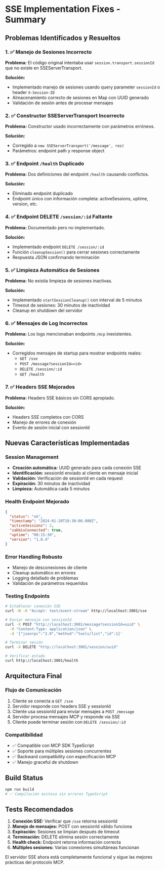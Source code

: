 # SSE Implementation Fixes - Summary

## Problemas Identificados y Resueltos

### 1. ✅ Manejo de Sesiones Incorrecto
**Problema:** El código original intentaba usar `session.transport.sessionId` que no existe en SSEServerTransport.

**Solución:** 
- Implementado manejo de sesiones usando query parameter `sessionId` o header `X-Session-ID`
- Almacenamiento correcto de sesiones en Map con UUID generado
- Validación de sesión antes de procesar mensajes

### 2. ✅ Constructor SSEServerTransport Incorrecto  
**Problema:** Constructor usado incorrectamente con parámetros erróneos.

**Solución:**
- Corregido a `new SSEServerTransport('/message', res)`
- Parámetros: endpoint path y response object

### 3. ✅ Endpoint `/health` Duplicado
**Problema:** Dos definiciones del endpoint `/health` causando conflictos.

**Solución:**
- Eliminado endpoint duplicado
- Endpoint único con información completa: activeSessions, uptime, version, etc.

### 4. ✅ Endpoint DELETE `/session/:id` Faltante
**Problema:** Documentado pero no implementado.

**Solución:**
- Implementado endpoint `DELETE /session/:id`
- Función `cleanupSession()` para cerrar sesiones correctamente
- Respuesta JSON confirmando terminación

### 5. ✅ Limpieza Automática de Sesiones
**Problema:** No existía limpieza de sesiones inactivas.

**Solución:**
- Implementado `startSessionCleanup()` con interval de 5 minutos
- Timeout de sesiones: 30 minutos de inactividad
- Cleanup en shutdown del servidor

### 6. ✅ Mensajes de Log Incorrectos
**Problema:** Los logs mencionaban endpoints `/mcp` inexistentes.

**Solución:**
- Corregidos mensajes de startup para mostrar endpoints reales:
  - `GET /sse`
  - `POST /message?sessionId=<id>`
  - `DELETE /session/:id`
  - `GET /health`

### 7. ✅ Headers SSE Mejorados
**Problema:** Headers SSE básicos sin CORS apropiado.

**Solución:**
- Headers SSE completos con CORS
- Manejo de errores de conexión
- Evento de sesión inicial con sessionId

## Nuevas Características Implementadas

### Session Management
- **Creación automática:** UUID generado para cada conexión SSE
- **Identificación:** sessionId enviado al cliente en mensaje inicial
- **Validación:** Verificación de sessionId en cada request
- **Expiración:** 30 minutos de inactividad
- **Limpieza:** Automática cada 5 minutos

### Health Endpoint Mejorado
```json
{
  "status": "ok",
  "timestamp": "2024-01-20T10:30:00.000Z",
  "activeSessions": 2,
  "zabbixConnected": true,
  "uptime": "00:15:30",
  "version": "1.0.4"
}
```

### Error Handling Robusto
- Manejo de desconexiones de cliente
- Cleanup automático en errores
- Logging detallado de problemas
- Validación de parámetros requeridos

### Testing Endpoints
```bash
# Establecer conexión SSE
curl -N -H "Accept: text/event-stream" http://localhost:3001/sse

# Enviar mensaje con sessionId
curl -X POST "http://localhost:3001/message?sessionId=uuid" \
  -H "Content-Type: application/json" \
  -d '{"jsonrpc":"2.0","method":"tools/list","id":1}'

# Terminar sesión
curl -X DELETE "http://localhost:3001/session/uuid"

# Verificar estado
curl http://localhost:3001/health
```

## Arquitectura Final

### Flujo de Comunicación
1. Cliente se conecta a `GET /sse`
2. Servidor responde con headers SSE y sessionId
3. Cliente usa sessionId para enviar mensajes a `POST /message`
4. Servidor procesa mensajes MCP y responde via SSE
5. Cliente puede terminar sesión con `DELETE /session/:id`

### Compatibilidad
- ✅ Compatible con MCP SDK TypeScript
- ✅ Soporte para múltiples sesiones concurrentes  
- ✅ Backward compatibility con especificación MCP
- ✅ Manejo graceful de shutdown

## Build Status
```bash
npm run build
# ✅ Compilación exitosa sin errores TypeScript
```

## Tests Recomendados
1. **Conexión SSE:** Verificar que `/sse` retorna sessionId
2. **Manejo de mensajes:** POST con sessionId válido funciona
3. **Expiración:** Sesiones se limpian después de timeout
4. **Terminación:** DELETE elimina sesión correctamente
5. **Health check:** Endpoint retorna información correcta
6. **Múltiples sesiones:** Varias conexiones simultáneas funcionan

El servidor SSE ahora está completamente funcional y sigue las mejores prácticas del protocolo MCP.